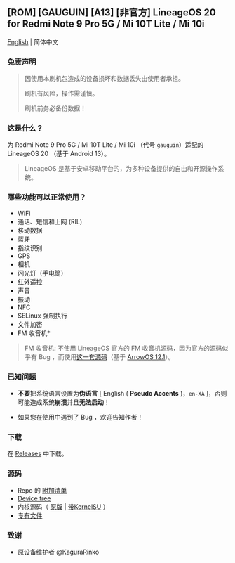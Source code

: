 ## [ROM] [GAUGUIN] [A13] [非官方] LineageOS 20 for Redmi Note 9 Pro 5G / Mi 10T Lite / Mi 10i

[English](README.md) | 简体中文


### 免责声明

> 因使用本刷机包造成的设备损坏和数据丢失由使用者承担。
>
> 刷机有风险，操作需谨慎。
>
> 刷机前务必备份数据！

### 这是什么？

为 Redmi Note 9 Pro 5G / Mi 10T Lite / Mi 10i （代号 `gauguin`）适配的 LineageOS 20 （基于 Android 13）。

> LineageOS 是基于安卓移动平台的，为多种设备提供的自由和开源操作系统。

### 哪些功能可以正常使用？
* WiFi
* 通话、短信和上网 (RIL)
* 移动数据
* 蓝牙
* 指纹识别
* GPS
* 相机
* 闪光灯（手电筒）
* 红外遥控
* 声音
* 振动
* NFC
* SELinux 强制执行
* 文件加密
* FM 收音机*


> FM 收音机: 不使用 LineageOS 官方的 FM 收音机源码，因为官方的源码似乎有 Bug ，而使用[这一套源码](https://gitlab.com/lc0a/android_vendor_qcom_opensource_fm-commonsys)（基于 [ArrowOS 12.1](https://github.com/ArrowOS/android_vendor_qcom_opensource_fm-commonsys/tree/arrow-12.1)）。

### 已知问题
* **不要**把系统语言设置为**伪语言** \[ English ( **Pseudo Accents** )，`en-XA` \]，否则可能造成系统**崩溃**并且**无法启动**！

* 如果您在使用中遇到了 Bug ，欢迎告知作者！

### 下载

在 [Releases](https://github.com/lc0a/android_device_xiaomi_gauguin/releases) 中下载。

### 源码

* Repo 的 [附加清单](local_gauguin.xml)
* [Device tree](https://github.com/lc0a/android_device_xiaomi_gauguin/tree/lineage-20)
* 内核源码（ [原版](https://gitlab.com/lc0a/android_kernel_xiaomi_gauguin/tree/lineage-20-lc-stable) | [带KernelSU](https://gitlab.com/lc0a/android_kernel_xiaomi_gauguin/-/tree/lineage-20-lc-ksu) ）
* [专有文件](https://gitlab.com/lc0a/proprietary_gauguin)

### 致谢

* 原设备维护者 @KaguraRinko
